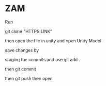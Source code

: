 # ZAM


Run

git clone "HTTPS LINK"

then open the file in unity
and open Unity Model

save changes by

staging the commits and use git add .

then git commit

then git push
then open
